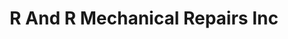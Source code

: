 ---
title: "R And R Mechanical Repairs Inc"
url: /york-county/r-and-r-mechanical-repairs-inc/
shop: car repair
---